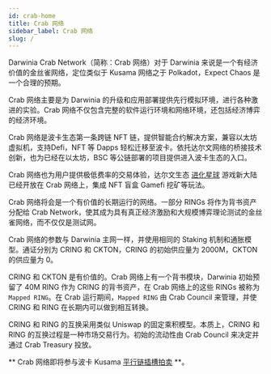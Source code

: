 ```yaml
---
id: crab-home
title: Crab 网络
sidebar_label: Crab 网络
slug: /
---
```


Darwinia Crab Network（简称：Crab 网络）对于 Darwinia 来说是一个有经济价值的金丝雀网络，定位类似于 Kusama 网络之于 Polkadot，Expect Chaos 是一个合理的预期。

Crab 网络主要是为 Darwinia 的升级和应用部署提供先行模拟环境，进行各种激进的实验。Crab 网络不仅包含完整的软件运行环境和网络环境，还包括经济博弈的经济环境。

Crab 网络是波卡生态第一条跨链 NFT 链，提供智能合约解决方案，兼容以太坊虚拟机，支持Defi，NFT 等 Dapps 轻松迁移至波卡。依托达尔文网络的桥接技术创新，也为已经在以太坊，BSC 等公链部署的项目提供进入波卡生态的入口。

Crab 网络也为用户提供极低费率的交易体验，达尔文生态 [进化星球](https://www.evolution.land/) 游戏新大陆已经开放在 Crab 网络上，集成 NFT 盲盒 Gamefi 挖矿等玩法。

Crab 网络将会是一个有价值的长期运行的网络。一部分 RINGs 将作为背书资产分配给 Crab Network，使其成为具有真正经济激励和大规模博弈理论测试的金丝雀网络，而不仅仅是测试网。

Crab 网络的参数与 Darwinia 主网一样，并使用相同的 Staking 机制和通胀模型。通证分别为 CRING 和 CKTON，CRING 的初始供应量为 2000M，CKTON 的供应量为 0。

CRING 和 CKTON 是有价值的。Crab 网络上有一个背书模块，Darwinia 初始预留了 40M RING 作为 CRING 的背书资产，在 Crab 网络上的这些 RINGs 被称为 `Mapped RING`。在 Crab 运行期间，`Mapped RING` 由 Crab Council 来管理，并使 CRING 和 RING 在长期内可以做到相互转换。

CRING 和 RING 的互换采用类似 Uniswap 的固定乘积模型。本质上，CRING 和 RING 的互换过程是一种市场交易行为。初始的流动性由 Crab Council 来决定并通过 Crab Treasury 投放。

** Crab 网络即将参与波卡 Kusama [平行链插槽拍卖](https://polkadot.network/launch-parachains/) **。
